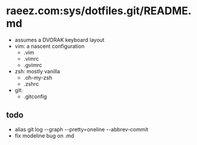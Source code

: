 # raeez.com:sys/dotfiles.git/README.md
- assumes a DVORAK keyboard layout
- vim: a nascent configuration
  * .vim
  * .vimrc
  * .gvimrc
- zsh: mostly vanilla
  * .oh-my-zsh
  * .zshrc
- git:
  * .gitconfig

## todo
* alias git log --graph --pretty=oneline --abbrev-commit
* fix modeline bug on .md
